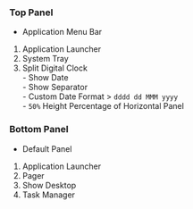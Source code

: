 ### Top Panel
- Application Menu Bar
1. Application Launcher  
2. System Tray  
3. Split Digital Clock  
            - Show Date  
            - Show Separator  
            - Custom Date Format > `dddd dd MMM yyyy`  
            - `50%` Height Percentage of Horizontal Panel  

### Bottom Panel
- Default Panel 
1. Application Launcher  
2. Pager  
3. Show Desktop  
4. Task Manager  
